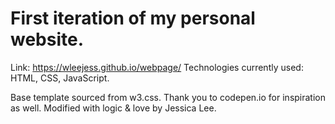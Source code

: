 # First iteration of my personal website.
Link: https://wleejess.github.io/webpage/
Technologies currently used: HTML, CSS, JavaScript.

Base template sourced from w3.css.
Thank you to codepen.io for inspiration as well.
Modified with logic & love by Jessica Lee.
